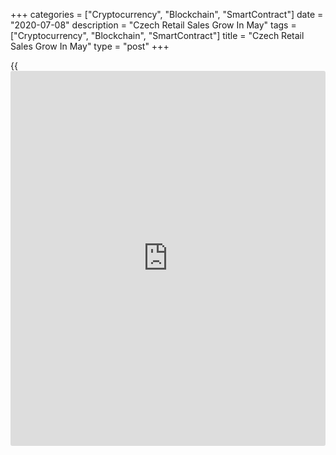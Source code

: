 +++
categories = ["Cryptocurrency", "Blockchain", "SmartContract"]
date = "2020-07-08"
description = "Czech Retail Sales Grow In May"
tags = ["Cryptocurrency", "Blockchain", "SmartContract"]
title = "Czech Retail Sales Grow In May"
type = "post"
+++

{{<iframe id="large-banner" src="https://www.bounty.group/#slide=17.0" width="100%" height="600" scrolling="no" style="border: 0px solid rgb(216, 221, 230); border-radius: 3px;">}}

The Czech Republic's retail sales grew in May, data from the Czech
Statistical Office showed on Wednesday.

Retail sales rose by a working-day adjusted 2.0 percent annually in May,
after a 10.7 percent decline in April.

On an unadjusted basis, retail sales declined 0.7 percent year-on-year
in May. Economists had expected a 6.5 percent fall.

On a month-on-month basis, retail sales excluding automobile trade rose
a seasonally adjusted 11.6 percent in May.

Sales of automotive fuel accelerated 20.5 percent in May. Sales of food
grew 17.7 percent and those of non-food goods gained by 2.0 percent.

Customers continued to purchase the goods mostly over the internet in
May, the agency said.

For comments and feedback [contact](https://www.playgroundfx.com/contact/): editorial@rtt[news](https://www.letsplayfx.com/blog/forex-news-website/).com

[Economic News][1]

 **What parts of the world are seeing the best (and worst) economic
performances lately? Click[here][2] to check out our [Econ Scorecard][2]
and find out! See up-to-the-moment [ranking](https://www.playgroundfx.com/blog/crypto-exchange-ranking/)s for the best and worst
performers in [GDP][3], [unemployment rate][4], [inflation][5] and much
more.**

   1. www.rtt[news](https://www.letsplayfx.com/blog/forex-news-website/).com/Content/EconomicNews.aspx
   2. www.rtt[news](https://www.letsplayfx.com/blog/forex-news-website/).com/economic-scorecard/world-rank/retail-sales/highest-performance.aspx
   3. www.rtt[news](https://www.letsplayfx.com/blog/forex-news-website/).com/economic-scorecard/world-rank/GDP/highest-performance.aspx
   4. www.rtt[news](https://www.letsplayfx.com/blog/forex-news-website/).com/economic-scorecard/world-rank/unemployment-rate/lowest-performance.aspx
   5. www.rtt[news](https://www.letsplayfx.com/blog/forex-news-website/).com/economic-scorecard/world-rank/CPI/highest-performance.aspx